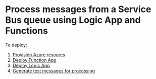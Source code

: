# Process messages from a Service Bus queue using Logic App and Functions

To deploy:
1. [Provision Azure resoures](src/deployment/provisionAzureResources)
2. [Deploy Function App](src/deployment/deployApp/functions)
3. [Deploy Logic App](src/deployment/deployApp/logicApp)
4. [Generate test messages for processing](src/generateLoad)
